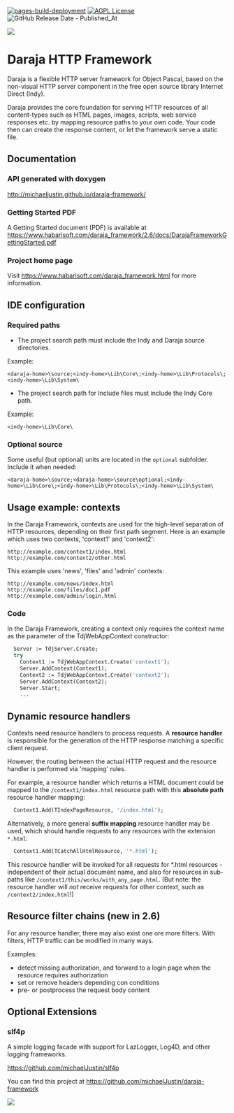 [![pages-build-deployment](https://github.com/michaelJustin/daraja-framework/actions/workflows/pages/pages-build-deployment/badge.svg)](https://github.com/michaelJustin/daraja-framework/actions/workflows/pages/pages-build-deployment)
[![AGPL License](https://img.shields.io/badge/license-AGPL-blue.svg)](http://www.gnu.org/licenses/agpl-3.0) ![GitHub Release Date - Published_At](https://img.shields.io/github/release-date/michaelJustin/daraja-framework)


![](https://www.habarisoft.com/images/daraja_logo_landscape_2016_2.png)




# Daraja HTTP Framework

Daraja is a flexible HTTP server framework for Object Pascal, based on the non-visual HTTP server component in the free open source library Internet Direct (Indy).

Daraja provides the core foundation for serving HTTP resources of all content-types such as HTML pages, images, scripts, web service responses etc. by mapping resource paths to your own code. Your code then can create the response content, or let the framework serve a static file.

## Documentation

### API generated with doxygen

http://michaeljustin.github.io/daraja-framework/


### Getting Started PDF

A Getting Started document (PDF) is available at https://www.habarisoft.com/daraja_framework/2.6/docs/DarajaFrameworkGettingStarted.pdf

### Project home page

Visit https://www.habarisoft.com/daraja_framework.html for more information.

## IDE configuration

### Required paths

* The project search path must include the Indy and Daraja source directories.

Example:

`<daraja-home>\source;<indy-home>\Lib\Core\;<indy-home>\Lib\Protocols\;<indy-home>\Lib\System\`

* The project search path for Include files must include the Indy Core path.

Example:

`<indy-home>\Lib\Core\`

### Optional source

Some useful (but optional) units are located in the `optional` subfolder. Include it when needed:

`<daraja-home>\source;<daraja-home>\source\optional;<indy-home>\Lib\Core\;<indy-home>\Lib\Protocols\;<indy-home>\Lib\System\`

## Usage example: contexts

In the Daraja Framework, contexts are used for the high-level separation of HTTP resources, depending on their first path segment. Here is an example which uses two contexts, 'context1' and 'context2': 

    http://example.com/context1/index.html
    http://example.com/context2/other.html

This example uses 'news', 'files' and 'admin' contexts:

    http://example.com/news/index.html
    http://example.com/files/doc1.pdf
    http://example.com/admin/login.html

### Code
In the Daraja Framework, creating a context only requires the context name as the parameter of the TdjWebAppContext constructor: 

```pascal
  Server := TdjServer.Create;
  try
    Context1 := TdjWebAppContext.Create('context1');
    Server.AddContext(Context1); 
    Context2 := TdjWebAppContext.Create('context2');
    Server.AddContext(Context2); 
    Server.Start;
    ... 
```        

## Dynamic resource handlers

Contexts need resource handlers to process requests. A **resource handler** is responsible for the generation of the HTTP response matching a specific client request.

However, the routing between the actual HTTP request and the resource handler is performed via 'mapping' rules.

For example, a resource handler which returns a HTML document could be mapped to the `/context1/index.html` resource path with this **absolute path** resource handler mapping:

```pascal
  Context1.Add(TIndexPageResource, '/index.html');
```

Alternatively, a more general **suffix mapping** resource handler may be used, which should handle requests to any resources with the extension `*.html`:

```pascal
  Context1.Add(TCatchAllHtmlResource, '*.html');
```

This resource handler will be invoked for all requests for *.html resources - independent of their actual document name, and also for resources in sub-paths like `/context1/this/works/with_any_page.html`. (But note: the resource handler will _not_ receive requests for other context, such as `/context2/index.html`!)

## Resource filter chains (new in 2.6)

For any resource handler, there may also exist one ore more filters. With filters, HTTP traffic can be modified in many ways. 

Examples:

* detect missing authorization, and forward to a login page when the resource requires authorization 
* set or remove headers depending con conditions
* pre- or postprocess the request body content


## Optional Extensions

### slf4p

A simple logging facade with support for LazLogger, Log4D, and other logging frameworks.

https://github.com/michaelJustin/slf4p

You can find this project at https://github.com/michaelJustin/daraja-framework


![](https://www.habarisoft.com/images/daraja_logo_landscape_2016_2.png)



